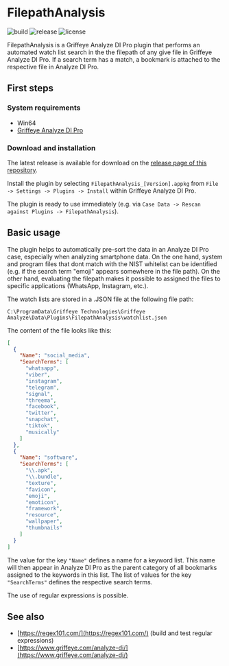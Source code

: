 ﻿# FilepathAnalysis

![build](https://img.shields.io/github/actions/workflow/status/con-web-adipp/FilepathAnalysis/build.yml)
![release](https://img.shields.io/github/v/release/con-web-adipp/FilepathAnalysis)
![license](https://img.shields.io/github/license/con-web-adipp/FilepathAnalysis)

FilepathAnalysis is a Griffeye Analyze DI Pro plugin that performs an automated watch list search in the the filepath of any give file in Griffeye Analyze DI Pro.
If a search term has a match, a bookmark is attached to the respective file in Analyze DI Pro.

## First steps
### System requirements

- Win64
- [Griffeye Analyze DI Pro](https://www.griffeye.com/analyze-di/)



### Download and installation

The latest release is available for download on the [release page of this repository](https://github.com/con-web-adipp/Tesseract4AnalyzeWatchlist/releases).


Install the plugin by selecting ``FilepathAnalysis_[Version].appkg`` from ``File -> Settings -> Plugins -> Install`` within Griffeye Analyze DI Pro.

The plugin is ready to use immediately (e.g. via ``Case Data -> Rescan against Plugins -> FilepathAnalysis``).

## Basic usage

The plugin helps to automatically pre-sort the data in an Analyze DI Pro case, especially when analyzing smartphone data. 
On the one hand, system and program files that dont match with the NIST whitelist can be identified (e.g. if the search term "emoji" appears somewhere in the file path).
On the other hand, evaluating the filepath makes it possible to assigned the files to specific applications (WhatsApp, Instagram, etc.).

The watch lists are stored in a .JSON file at the following file path:

```
C:\ProgramData\Griffeye Technologies\Griffeye Analyze\Data\Plugins\FilepathAnalysis\watchlist.json
```


The content of the file looks like this:
```json
[
  {
    "Name": "social_media",
    "SearchTerms": [
      "whatsapp",
      "viber",
      "instagram",
      "telegram",
      "signal",
      "threema",
      "facebook",
      "twitter",
      "snapchat",
      "tiktok",
      "musically"
    ]
  },
  {
    "Name": "software",
    "SearchTerms": [
      "\\.apk",
      "\\.bundle",
      "texture",
      "favicon",
      "emoji",
      "emoticon",
      "framework",
      "resource",
      "wallpaper",
      "thumbnails"
    ]
  }
]
```
The value for the key ```"Name"``` defines a name for a keyword list. This name will then appear in Analyze DI Pro as the parent category of all bookmarks assigned to the keywords in this list.
The list of values for the key ```"SearchTerms"``` defines the respective search terms.

The use of regular expressions is possible.

## See also

- [https://regex101.com/](https://regex101.com/) (build and test regular expressions)
- [https://www.griffeye.com/analyze-di/](https://www.griffeye.com/analyze-di/)
